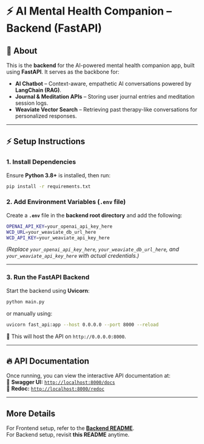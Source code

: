 # ⚡ AI Mental Health Companion – Backend (FastAPI)

## 📝 About

This is the **backend** for the AI-powered mental health companion app, built using **FastAPI**. It serves as the backbone for:

- **AI Chatbot** – Context-aware, empathetic AI conversations powered by **LangChain (RAG)**.
- **Journal & Meditation APIs** – Storing user journal entries and meditation session logs.
- **Weaviate Vector Search** – Retrieving past therapy-like conversations for personalized responses.

---

## ⚡ Setup Instructions

### **1. Install Dependencies**

Ensure **Python 3.8+** is installed, then run:

```sh
pip install -r requirements.txt
```


### **2. Add Environment Variables (`.env` file)**

Create a **`.env`** file in the **backend root directory** and add the following:

```sh
OPENAI_API_KEY=your_openai_api_key_here
WCD_URL=your_weaviate_db_url_here
WCD_API_KEY=your_weaviate_api_key_here
```

*(Replace `your_openai_api_key_here`, `your_weaviate_db_url_here`, and `your_weaviate_api_key_here` with actual credentials.)*

---

### **3. Run the FastAPI Backend**

Start the backend using **Uvicorn**:

```sh
python main.py
```

or manually using:

```sh
uvicorn fast_api:app --host 0.0.0.0 --port 8000 --reload
```

🔹 This will host the API on `http://0.0.0.0:8000`.

---

## 🔥 API Documentation

Once running, you can view the interactive API documentation at:  
📌 **Swagger UI:** [`http://localhost:8000/docs`](http://localhost:8000/docs)  
📌 **Redoc:** [`http://localhost:8000/redoc`](http://localhost:8000/redoc)

---

## More Details

For Frontend setup, refer to the **[Backend README](../frontend/README.md)**.  
For Backend setup, revisit **this README** anytime.
